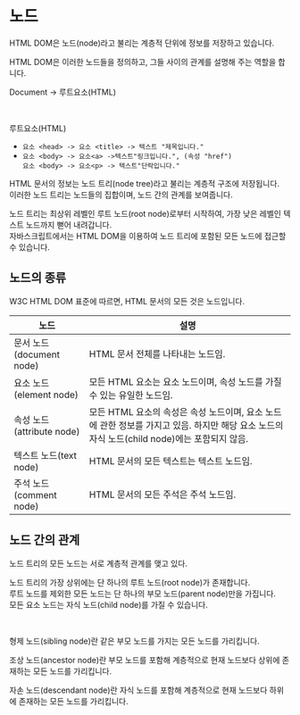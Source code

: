 # 노드

HTML DOM은 노드(node)라고 불리는 계층적 단위에 정보를 저장하고 있습니다.

HTML DOM은 이러한 노드들을 정의하고, 그들 사이의 관계를 설명해 주는 역할을 합니다.

Document  -> 루트요소(HTML)

<br>

루트요소(HTML)  

- `요소 <head> -> 요소 <title> -> 텍스트 "제목입니다."`
- `요소 <body> -> 요소<a> ->텍스트"링크입니다.", (속성 "href")`  
`요소 <body> -> 요소<p> -> 텍스트"단락입니다."`

HTML 문서의 정보는 노드 트리(node tree)라고 불리는 계층적 구조에 저장됩니다.  
이러한 노드 트리는 노드들의 집합이며, 노드 간의 관계를 보여줍니다.

노드 트리는 최상위 레벨인 루트 노드(root node)로부터 시작하여, 가장 낮은 레벨인 텍스트 노드까지 뻗어 내려갑니다.  
자바스크립트에서는 HTML DOM을 이용하여 노드 트리에 포함된 모든 노드에 접근할 수 있습니다.

## 노드의 종류
W3C HTML DOM 표준에 따르면, HTML 문서의 모든 것은 노드입니다.

|노드|설명|
|---|---|
|문서 노드(document node)|HTML 문서 전체를 나타내는 노드임.|
|요소 노드(element node)|모든 HTML 요소는 요소 노드이며, 속성 노드를 가질 수 있는 유일한 노드임.|
|속성 노드(attribute node)|모든 HTML 요소의 속성은 속성 노드이며, 요소 노드에 관한 정보를 가지고 있음. 하지만 해당 요소 노드의 자식 노드(child node)에는 포함되지 않음.|
|텍스트 노드(text node)	|HTML 문서의 모든 텍스트는 텍스트 노드임.|
|주석 노드(comment node)|HTML 문서의 모든 주석은 주석 노드임.|



## 노드 간의 관계
노드 트리의 모든 노드는 서로 계층적 관계를 맺고 있다.

노드 트리의 가장 상위에는 단 하나의 루트 노드(root node)가 존재합니다.  
루트 노드를 제외한 모든 노드는 단 하나의 부모 노드(parent node)만을 가집니다.  
모든 요소 노드는 자식 노드(child node)를 가질 수 있습니다.

<br>

형제 노드(sibling node)란 같은 부모 노드를 가지는 모든 노드를 가리킵니다.

조상 노드(ancestor node)란 부모 노드를 포함해 계층적으로 현재 노드보다 상위에 존재하는 모든 노드를 가리킵니다.

자손 노드(descendant node)란 자식 노드를 포함해 계층적으로 현재 노드보다 하위에 존재하는 모든 노드를 가리킵니다.